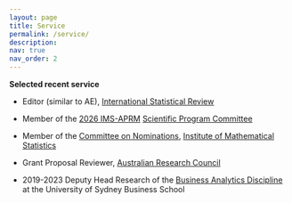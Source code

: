```yaml
---
layout: page
title: Service
permalink: /service/
description: 
nav: true
nav_order: 2
---
```


**Selected recent service**

- Editor (similar to AE), [International Statistical Review](https://onlinelibrary.wiley.com/journal/17515823)
  
- Member of the [2026 IMS-APRM](https://ims-aprm2026.sta.cuhk.edu.hk/) [Scientific Program Committee](https://ims-aprm2026.sta.cuhk.edu.hk/committees)
  
- Member of the [Committee on Nominations](https://imstat.org/current-committee-members/), [Institute of Mathematical Statistics](https://imstat.org/)
  
- Grant Proposal Reviewer, [Australian Research Council](https://www.arc.gov.au/)

- 2019-2023 Deputy Head Research of the [Business Analytics Discipline](https://www.sydney.edu.au/business/our-research/research-areas/business-analytics.html) at the University of Sydney Business School
